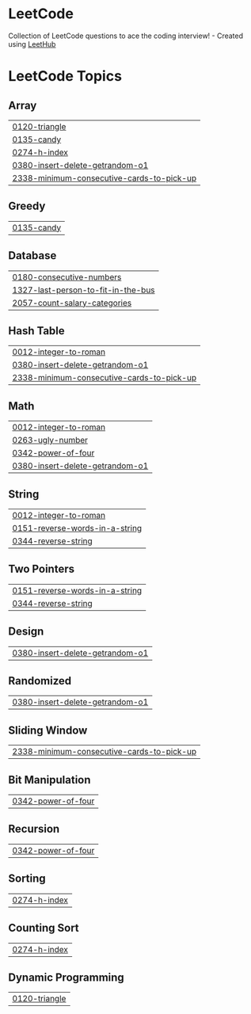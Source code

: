 # LeetCode
Collection of LeetCode questions to ace the coding interview! - Created using [LeetHub](https://github.com/QasimWani/LeetHub)

<!---LeetCode Topics Start-->
# LeetCode Topics
## Array
|  |
| ------- |
| [0120-triangle](https://github.com/islamsaeed9854/LeetCode/tree/master/0120-triangle) |
| [0135-candy](https://github.com/islamsaeed9854/LeetCode/tree/master/0135-candy) |
| [0274-h-index](https://github.com/islamsaeed9854/LeetCode/tree/master/0274-h-index) |
| [0380-insert-delete-getrandom-o1](https://github.com/islamsaeed9854/LeetCode/tree/master/0380-insert-delete-getrandom-o1) |
| [2338-minimum-consecutive-cards-to-pick-up](https://github.com/islamsaeed9854/LeetCode/tree/master/2338-minimum-consecutive-cards-to-pick-up) |
## Greedy
|  |
| ------- |
| [0135-candy](https://github.com/islamsaeed9854/LeetCode/tree/master/0135-candy) |
## Database
|  |
| ------- |
| [0180-consecutive-numbers](https://github.com/islamsaeed9854/LeetCode/tree/master/0180-consecutive-numbers) |
| [1327-last-person-to-fit-in-the-bus](https://github.com/islamsaeed9854/LeetCode/tree/master/1327-last-person-to-fit-in-the-bus) |
| [2057-count-salary-categories](https://github.com/islamsaeed9854/LeetCode/tree/master/2057-count-salary-categories) |
## Hash Table
|  |
| ------- |
| [0012-integer-to-roman](https://github.com/islamsaeed9854/LeetCode/tree/master/0012-integer-to-roman) |
| [0380-insert-delete-getrandom-o1](https://github.com/islamsaeed9854/LeetCode/tree/master/0380-insert-delete-getrandom-o1) |
| [2338-minimum-consecutive-cards-to-pick-up](https://github.com/islamsaeed9854/LeetCode/tree/master/2338-minimum-consecutive-cards-to-pick-up) |
## Math
|  |
| ------- |
| [0012-integer-to-roman](https://github.com/islamsaeed9854/LeetCode/tree/master/0012-integer-to-roman) |
| [0263-ugly-number](https://github.com/islamsaeed9854/LeetCode/tree/master/0263-ugly-number) |
| [0342-power-of-four](https://github.com/islamsaeed9854/LeetCode/tree/master/0342-power-of-four) |
| [0380-insert-delete-getrandom-o1](https://github.com/islamsaeed9854/LeetCode/tree/master/0380-insert-delete-getrandom-o1) |
## String
|  |
| ------- |
| [0012-integer-to-roman](https://github.com/islamsaeed9854/LeetCode/tree/master/0012-integer-to-roman) |
| [0151-reverse-words-in-a-string](https://github.com/islamsaeed9854/LeetCode/tree/master/0151-reverse-words-in-a-string) |
| [0344-reverse-string](https://github.com/islamsaeed9854/LeetCode/tree/master/0344-reverse-string) |
## Two Pointers
|  |
| ------- |
| [0151-reverse-words-in-a-string](https://github.com/islamsaeed9854/LeetCode/tree/master/0151-reverse-words-in-a-string) |
| [0344-reverse-string](https://github.com/islamsaeed9854/LeetCode/tree/master/0344-reverse-string) |
## Design
|  |
| ------- |
| [0380-insert-delete-getrandom-o1](https://github.com/islamsaeed9854/LeetCode/tree/master/0380-insert-delete-getrandom-o1) |
## Randomized
|  |
| ------- |
| [0380-insert-delete-getrandom-o1](https://github.com/islamsaeed9854/LeetCode/tree/master/0380-insert-delete-getrandom-o1) |
## Sliding Window
|  |
| ------- |
| [2338-minimum-consecutive-cards-to-pick-up](https://github.com/islamsaeed9854/LeetCode/tree/master/2338-minimum-consecutive-cards-to-pick-up) |
## Bit Manipulation
|  |
| ------- |
| [0342-power-of-four](https://github.com/islamsaeed9854/LeetCode/tree/master/0342-power-of-four) |
## Recursion
|  |
| ------- |
| [0342-power-of-four](https://github.com/islamsaeed9854/LeetCode/tree/master/0342-power-of-four) |
## Sorting
|  |
| ------- |
| [0274-h-index](https://github.com/islamsaeed9854/LeetCode/tree/master/0274-h-index) |
## Counting Sort
|  |
| ------- |
| [0274-h-index](https://github.com/islamsaeed9854/LeetCode/tree/master/0274-h-index) |
## Dynamic Programming
|  |
| ------- |
| [0120-triangle](https://github.com/islamsaeed9854/LeetCode/tree/master/0120-triangle) |
<!---LeetCode Topics End-->